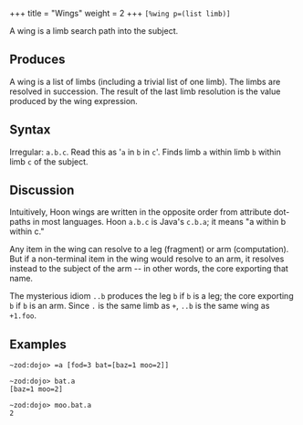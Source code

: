 +++
title = "Wings"
weight = 2
+++
`[%wing p=(list limb)]`

A wing is a limb search path into the subject.

## Produces

A wing is a list of limbs (including a trivial list of one limb).  The limbs are resolved in succession.  The result of the last limb resolution is the value produced by the wing expression.

## Syntax

Irregular: `a.b.c`.  Read this as '`a` in `b` in `c`'. Finds limb `a` within limb `b` within limb `c` of the subject.

## Discussion

Intuitively, Hoon wings are written in the opposite order
from attribute dot-paths in most languages.  Hoon `a.b.c` is Java's
`c.b.a`; it means "a within b within c."

Any item in the wing can resolve to a leg (fragment) or arm
(computation).  But if a non-terminal item in the wing would
resolve to an arm, it resolves instead to the subject of the arm
-- in other words, the core exporting that name.

The mysterious idiom `..b` produces the leg `b` if `b`
is a leg; the core exporting `b` if `b` is an arm.  Since `.`
is the same limb as `+`, `..b` is the same wing as `+1.foo`.

## Examples

```
~zod:dojo> =a [fod=3 bat=[baz=1 moo=2]]

~zod:dojo> bat.a
[baz=1 moo=2]

~zod:dojo> moo.bat.a
2
```
